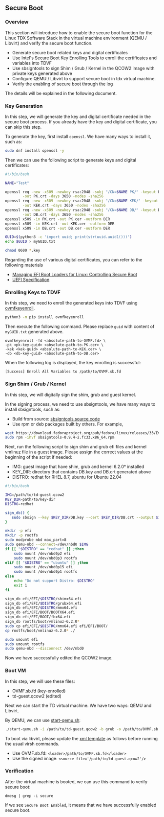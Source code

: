 ## Secure Boot

### Overview

This section will introduce how to enable the secure boot function for the Linux TDX Software Stack
in the virtual machine environment (QEMU / Libvirt) and verify the secure boot function.

+ Generate secure boot related keys and digital certificates
+ Use Intel's Secure Boot Key Enrolling Tools to enroll the certificates and variables into TDVF
+ Use sbsigntools to sign Shim / Grub / Kernel in the QCOW2 image with private keys generated above
+ Configure QEMU / Libvirt to support secure boot in tdx virtual machine.
+ Verify the enabling of secure boot through the log

The details will be explained in the following document.

### Key Generation

In this step, we will generate the key and digital certificate needed in the secure boot process.
If you already have the key and digital certificate, you can skip this step.

To generate the key, first install `openssl`. We have many ways to install it, such as:

```sh
sudo dnf install openssl -y
```

Then we can use the following script to generate keys and digital certificates:

```sh
#!/bin/bash

NAME="Test"

openssl req -new -x509 -newkey rsa:2048 -subj "/CN=$NAME PK/" -keyout PK.key \
        -out PK.crt -days 3650 -nodes -sha256
openssl req -new -x509 -newkey rsa:2048 -subj "/CN=$NAME KEK/" -keyout KEK.key \
        -out KEK.crt -days 3650 -nodes -sha256
openssl req -new -x509 -newkey rsa:2048 -subj "/CN=$NAME DB/" -keyout DB.key \
        -out DB.crt -days 3650 -nodes -sha256
openssl x509 -in PK.crt -out PK.cer -outform DER
openssl x509 -in KEK.crt -out KEK.cer -outform DER
openssl x509 -in DB.crt -out DB.cer -outform DER

GUID=$(python3 -c 'import uuid; print(str(uuid.uuid1()))')
echo $GUID > myGUID.txt

chmod 0600 *.key
```

Regarding the use of various digital certificates, you can refer to the following materials

+ [Managing EFI Boot Loaders for Linux: Controlling Secure Boot](http://www.rodsbooks.com/efi-bootloaders/controlling-sb.html)
+ [UEFI Specification](https://uefi.org/sites/default/files/resources/UEFI%20Spec%202.8B%20May%202020.pdf)

### Enrolling Keys to TDVF

In this step, we need to enroll the generated keys into TDVF using [ovmfkeyenroll](https://pypi.org/project/ovmfkeyenroll/).

```sh
python3 -m pip install ovmfkeyenroll
```

Then execute the following command. Please replace `guid` with content of `myGUID.txt` generated above.

```
ovmfkeyenroll -fd <absolute-path-to-OVMF.fd> \
-pk <pk-key-guid> <absolute-path-to-PK.cer> \
-kek <kek-guid> <absolute-path-to-KEK.cer> \
-db <db-key-guid> <absolute-path-to-DB.cer>
```

When the following log is displayed, the key enrolling is successful:

```
[Success] Enroll All Variables to /path/to/OVMF.sb.fd
```

### Sign Shim / Grub / Kernel

In this step, we will digitally sign the shim, grub and guest kernel.

In the signing process, we need to use sbsigntools, we have many ways to install sbsigntools, such as:

+ Build from source: [sbsigntools source code](https://git.kernel.org/pub/scm/linux/kernel/git/jejb/sbsigntools.git)
+ Use rpm or deb packages built by others. For example,

```sh
wget https://download.fedoraproject.org/pub/fedora/linux/releases/33/Everything/x86_64/os/Packages/s/sbsigntools-0.9.4-2.fc33.x86_64.rpm
sudo rpm -ihvf sbsigntools-0.9.4-2.fc33.x86_64.rpm
```

Next, run the following script to sign shim and grub efi files and kernel vmlinuz file in a guest image.
Please assign the correct values at the beginning of the script if needed:

+ IMG: guest image that have shim, grub and kernel 6.2.0* installed
+ KEY_DIR: directory that contains DB.key and DB.crt generated above
+ DISTRO: redhat for RHEL 8.7, ubuntu for Ubuntu 22.04

```sh
#!/bin/bash

IMG=/path/to/td-guest.qcow2
KEY_DIR=path/to/key-dir
DISTRO=redhat

sign_db() {
   sudo sbsign --key $KEY_DIR/DB.key --cert $KEY_DIR/DB.crt --output $1 $1
}

mkdir -p efi
mkdir -p rootfs
sudo modprobe nbd max_part=8
sudo qemu-nbd --connect=/dev/nbd0 $IMG
if [[ "$DISTRO" == "redhat" ]] ;then
    sudo mount /dev/nbd0p2 efi
    sudo mount /dev/nbd0p3 rootfs
elif [[ "$DISTRO" == "ubuntu" ]] ;then
    sudo mount /dev/nbd0p15 efi
    sudo mount /dev/nbd0p1 rootfs
else
    echo "Do not support Distro: $DISTRO"
    exit 1
fi

sign_db efi/EFI/$DISTRO/shimx64.efi
sign_db efi/EFI/$DISTRO/grubx64.efi
sign_db efi/EFI/$DISTRO/mmx64.efi
sign_db efi/EFI/BOOT/BOOTX64.efi
sign_db efi/EFI/BOOT/fbx64.efi
sign_db rootfs/boot/vmlinuz-6.2.0*
sudo cp efi/EFI/$DISTRO/mmx64.efi efi/EFI/BOOT/
cp rootfs/boot/vmlinuz-6.2.0* ./

sudo umount efi
sudo umount rootfs
sudo qemu-nbd --disconnect /dev/nbd0
```

Now we have successfully edited the QCOW2 image.

### Boot VM

In this step, we will use these files:

+ OVMF.sb.fd (key-enrolled)
+ td-guest.qcow2 (edited)

Next we can start the TD virtual machine. We have two ways: QEMU and Libvirt.

By QEMU, we can use [start-qemu.sh](https://github.com/intel/tdx-tools/blob/main/start-qemu.sh):

```sh
./start-qemu.sh -i /path/to/td-guest.qcow2 -b grub -o /path/to/OVMF.sb.fd
```

To boot via libvirt, please update the [xml template](https://github.com/intel/tdx-tools/blob/main/doc/tdx_libvirt_grub.xml.template)
as follows before running the usual virsh commands.

+ Use OVMF.sb.fd: `<loader>/path/to/OVMF.sb.fd</loader>`
+ Use the signed image: `<source file='/path/to/td-guest.qcow2'/>`

### Verification

After the virtual machine is booted, we can use this command to verify secure boot:

```
dmesg | grep -i secure
```

If we see `Secure Boot Enabled`, it means that we have successfully enabled secure boot.
